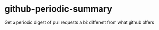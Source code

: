 # github-periodic-summary
Get a periodic digest of pull requests a bit different from what github offers
